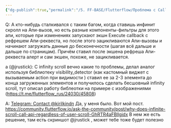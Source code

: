 ```yaml
---
{"dg-publish":true,"permalink":"/5. FF-BASE/Flutterflow/Проблема с Callback и Infinity scroll/","tags":["telegram"],"created":"2024-12-23T10:34:45.479-03:00","updated":"2024-12-23T10:37:01.603-03:00"}
---
```


Q:
А кто-нибудь сталкивался с таким багом, когда ставишь инфинит скролл на Апи-вызов, но есть разные компоненты-фильтры для этого апи, которые при изменениях запускают экшн Execute callback с рефрешем Апи-реквеста, но после этого зацикливаются Апи-вызовы и начинают загружать данные до бесконечности (шагая всё дальше и дальше по страницам). Причём ставил после экшена рефреша Апи-реквеста алерт и сам экшен, похоже, не зацикливается.

a (@jrustick):
С infinity scroll вечно какие то проблемы, делал аналог используя библиотеку visibility_detector (как кастомный виджет с вызываемым action при видимости ) ставил ее за 2-3 элемента до конца загруженных элементов и получилось сделать бесшовный infinity scroll, тут описал работу библеотки на примере с изображениями (https://t.me/flutterflow_rus/24030/45808)

A: [Telegram: Contact @kirilkindn](https://t.me/kirilkindn)
Да, у меня было. 
Вот мой пост. 
https://community.flutterflow.io/ask-the-community/post/why-does-infinite-scroll-call-api-regardless-of-user-scroll-GhRTR4aFBllgjdx
В нем же есть решение, там есть скриншот
@jrustick , может тебе тоже будет полезно